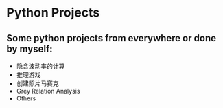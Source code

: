 # Python Projects
## Some python projects from everywhere or done by myself:

- 隐含波动率的计算
- 推理游戏
- 创建照片马赛克
- Grey Relation Analysis
- Others
